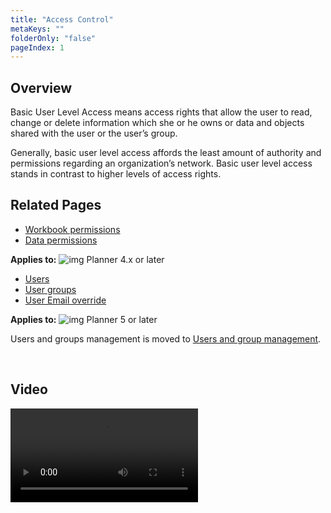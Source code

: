 ```yaml
---
title: "Access Control"
metaKeys: ""
folderOnly: "false"
pageIndex: 1
---
```

## Overview
Basic User Level Access means access rights that allow the user to read, change or delete information which she or he owns or data and objects shared with the user or the user’s group.

Generally, basic user level access affords the least amount of authority and permissions regarding an organization’s network. Basic user level access stands in contrast to higher levels of access rights.
<br/>

## Related Pages

-  [Workbook permissions](access-control/workbook-permissions.md)
-  [Data permissions](access-control/data-permissions.md)

**Applies to:** ![img](https://profitbasedocs.blob.core.windows.net/icons/yes-icon.png) Planner 4.x or later
<br/>

-  [Users](access-control/user-management.md)
-  [User groups](access-control/group-management.md)
-  [User Email override](access-control/user-email-override.md)

**Applies to:** ![img](https://profitbasedocs.blob.core.windows.net/icons/yes-icon.png) Planner 5 or later
<br/>

Users and groups management is moved to [Users and group management](users-and-group-management.md).

<br/>


## Video
![](https://docs.support.profitbase.com/framework/invision/videos/usersandpermissions.mp4)

